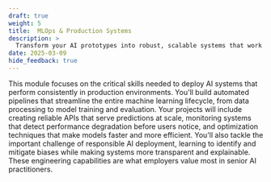 ```yaml
---
draft: true
weight: 5
title:  MLOps & Production Systems
description: >
  Transform your AI prototypes into robust, scalable systems that work reliably in real-world environments and deliver consistent value to users. This module bridges the gap between experimental AI and production-ready applications, teaching you the engineering practices that separate hobbyists from professionals.
date: 2025-03-09
hide_feedback: true
---
```


This module focuses on the critical skills needed to deploy AI systems that perform consistently in production environments. You'll build automated pipelines that streamline the entire machine learning lifecycle, from data processing to model training and evaluation. Your projects will include creating reliable APIs that serve predictions at scale, monitoring systems that detect performance degradation before users notice, and optimization techniques that make models faster and more efficient. You'll also tackle the important challenge of responsible AI deployment, learning to identify and mitigate biases while making systems more transparent and explainable. These engineering capabilities are what employers value most in senior AI practitioners.
